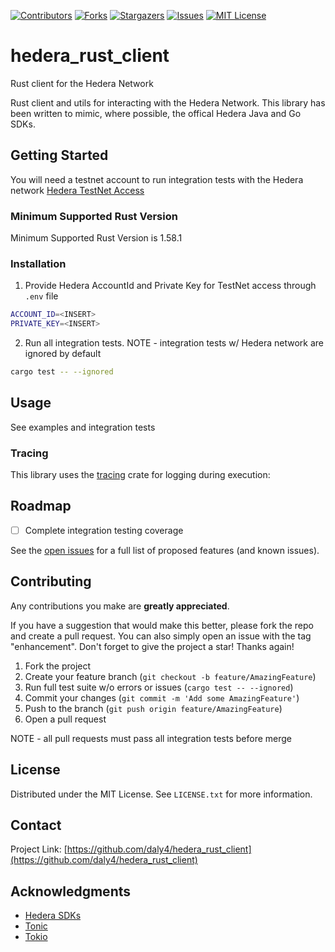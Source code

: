 <!-- PROJECT SHIELDS -->
[![Contributors][contributors-shield]][contributors-url]
[![Forks][forks-shield]][forks-url]
[![Stargazers][stars-shield]][stars-url]
[![Issues][issues-shield]][issues-url]
[![MIT License][license-shield]][license-url]

# hedera_rust_client

Rust client for the Hedera Network

Rust client and utils for interacting with the Hedera Network. This library has been written to mimic, where possible, the offical Hedera Java and Go SDKs.

## Getting Started

You will need a testnet account to run integration tests with the Hedera network
[Hedera TestNet Access](https://docs.hedera.com/guides/testnet/testnet-access)

### Minimum Supported Rust Version

Minimum Supported Rust Version is 1.58.1

### Installation

1. Provide Hedera AccountId and Private Key for TestNet access through `.env` file

```sh
ACCOUNT_ID=<INSERT>
PRIVATE_KEY=<INSERT>
```

2. Run all integration tests. NOTE - integration tests w/ Hedera network are ignored by default

```sh
cargo test -- --ignored
```

## Usage

See examples and integration tests

### Tracing

This library uses the [tracing](https://github.com/tokio-rs/tracing) crate for logging during execution:

## Roadmap

- [ ] Complete integration testing coverage

See the [open issues](https://github.com/daly4/hedera_rust_client/issues) for a full list of proposed features (and known issues).

## Contributing

Any contributions you make are **greatly appreciated**.

If you have a suggestion that would make this better, please fork the repo and create a pull request. You can also simply open an issue with the tag "enhancement".
Don't forget to give the project a star! Thanks again!

1. Fork the project
2. Create your feature branch (`git checkout -b feature/AmazingFeature`)
3. Run full test suite w/o errors or issues (`cargo test -- --ignored`)
4. Commit your changes (`git commit -m 'Add some AmazingFeature'`)
5. Push to the branch (`git push origin feature/AmazingFeature`)
6. Open a pull request

NOTE - all pull requests must pass all integration tests before merge

## License

Distributed under the MIT License. See `LICENSE.txt` for more information.

## Contact

Project Link: [https://github.com/daly4/hedera_rust_client](https://github.com/daly4/hedera_rust_client)

## Acknowledgments

- [Hedera SDKs](https://github.com/hashgraph)
- [Tonic](https://github.com/hyperium/tonic)
- [Tokio](https://github.com/tokio-rs/tokio)

<!-- MARKDOWN LINKS & IMAGES -->
<!-- https://www.markdownguide.org/basic-syntax/#reference-style-links -->

[contributors-shield]: https://img.shields.io/github/contributors/daly4/hedera_rust_client.svg?style=for-the-badge
[contributors-url]: https://github.com/daly4/hedera_rust_client/graphs/contributors
[forks-shield]: https://img.shields.io/github/forks/daly4/hedera_rust_client.svg?style=for-the-badge
[forks-url]: https://github.com/daly4/hedera_rust_client/network/members
[stars-shield]: https://img.shields.io/github/stars/daly4/hedera_rust_client.svg?style=for-the-badge
[stars-url]: https://github.com/daly4/hedera_rust_client/stargazers
[issues-shield]: https://img.shields.io/github/issues/daly4/hedera_rust_client.svg?style=for-the-badge
[issues-url]: https://github.com/daly4/hedera_rust_client/issues
[license-shield]: https://img.shields.io/github/license/daly4/hedera_rust_client.svg?style=for-the-badge
[license-url]: https://github.com/daly4/hedera_rust_client/blob/master/LICENSE.txt
